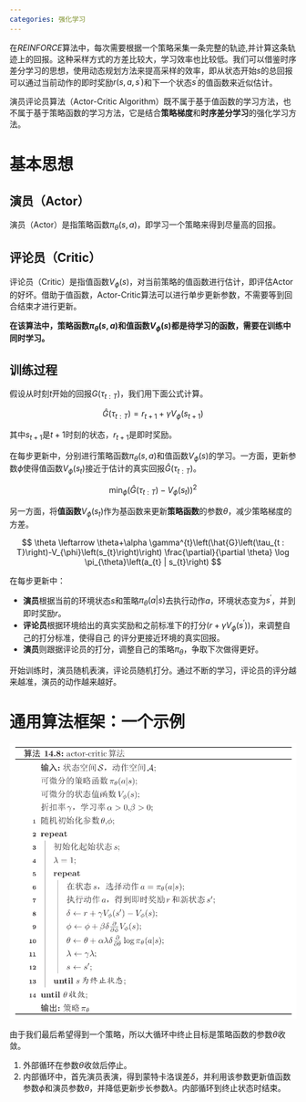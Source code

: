 ```yaml
---
categories: 强化学习
---
```


在$REINFORCE$算法中，每次需要根据一个策略采集一条完整的轨迹,并计算这条轨迹上的回报。这种采样方式的方差比较大，学习效率也比较低。我们可以借鉴时序差分学习的思想，使用动态规划方法来提高采样的效率，即从状态开始$s$的总回报可以通过当前动作的即时奖励$r(s,a,s^{\prime})$和下一个状态$s^{\prime}$的值函数来近似估计。

演员评论员算法（Actor-Critic Algorithm）既不属于基于值函数的学习方法，也不属于基于策略函数的学习方法，它是结合**策略梯度**和**时序差分学习**的强化学习方法。

# 基本思想

## 演员（Actor）

演员（Actor）是指策略函数$\pi_{\theta}(s, a)​$，即学习一个策略来得到尽量高的回报。

## 评论员（Critic）

评论员（Critic）是指值函数$V_{\phi}(s)​$，对当前策略的值函数进行估计，即评估Actor的好坏。借助于值函数，Actor-Critic算法可以进行单步更新参数，不需要等到回合结束才进行更新。

**在该算法中，策略函数$\pi_{\theta}(s, a)$和值函数$V_{\phi}(s)​$都是待学习的函数，需要在训练中同时学习。**

## 训练过程

假设从时刻$t$开始的回报$G\left(\tau_{t : T}\right)$，我们用下面公式计算。


$$
\hat{G}\left(\tau_{t : T}\right)=r_{t+1}+\gamma V_{\phi}\left(s_{t+1}\right)
$$


其中$s_{t+1}$是$t+1$时刻的状态，$r_{t+1}$是即时奖励。

在每步更新中，分别进行策略函数$\pi_{\theta}(s,a)​$和值函数$V_{\phi}(s)​$的学习。一方面，更新参数$\phi​$使得值函数$V_{\phi}(s_{t})​$接近于估计的真实回报$\hat{G}\left(\tau_{t : T}\right)​$。


$$
\min _{\phi}\left(\hat{G}\left(\tau_{t : T}\right)-V_{\phi}\left(s_{t}\right)\right)^{2}
$$


另一方面，将**值函数**$V_{\phi}(s_{t})$作为基函数来更新**策略函数**的参数$\theta$，减少策略梯度的方差。


$$
\theta \leftarrow \theta+\alpha \gamma^{t}\left(\hat{G}\left(\tau_{t : T}\right)-V_{\phi}\left(s_{t}\right)\right) \frac{\partial}{\partial \theta} \log \pi_{\theta}\left(a_{t} | s_{t}\right)
$$


在每步更新中：

- **演员**根据当前的环境状态$s$和策略$\pi_{\theta}(a | s)$去执行动作$a$，环境状态变为$s^{\prime}$，并到即时奖励$r$。
- **评论员**根据环境给出的真实奖励和之前标准下的打分$\left(r+\gamma V_{\phi}\left(s^{\prime}\right)\right)$，来调整自己的打分标准，使得自己
  的评分更接近环境的真实回报。
- **演员**则跟据评论员的打分，调整自己的策略$\pi_{\theta}$，争取下次做得更好。

开始训练时，演员随机表演，评论员随机打分。通过不断的学习，评论员的评分越来越准，演员的动作越来越好。

# 通用算法框架：一个示例

![](../../img/ac.png)

由于我们最后希望得到一个策略，所以大循环中终止目标是策略函数的参数$\theta$收敛。

1. 外部循环在参数$\theta$收敛后停止。
2. 内部循环中，首先演员表演，得到蒙特卡洛误差$\delta$，并利用该参数更新值函数参数$\phi$和演员参数$\theta$，并降低更新步长参数$\lambda$。内部循环到终止状态时结束。